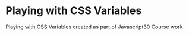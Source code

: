 # Playing with CSS Variables
 Playing with CSS Variables created as part of Javascript30 Course work
